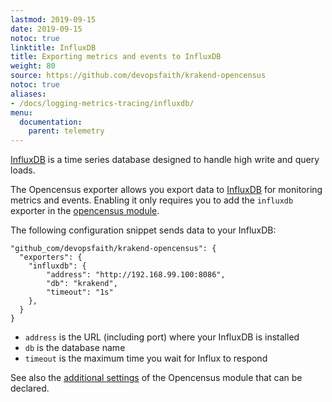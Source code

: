 ```yaml
---
lastmod: 2019-09-15
date: 2019-09-15
notoc: true
linktitle: InfluxDB
title: Exporting metrics and events to InfluxDB
weight: 80
source: https://github.com/devopsfaith/krakend-opencensus
notoc: true
aliases:
- /docs/logging-metrics-tracing/influxdb/
menu:
  documentation:
    parent: telemetry
---
```

[InfluxDB](https://www.influxdata.com/) is a time series database designed to handle high write and query loads.

The Opencensus exporter allows you export data to [InfluxDB](https://www.influxdata.com) for monitoring metrics and events. Enabling it only requires you to add the `influxdb` exporter in the [opencensus module](/docs/telemetry/opencensus/).

The following configuration snippet sends data to your InfluxDB:

    "github_com/devopsfaith/krakend-opencensus": {
      "exporters": {
        "influxdb": {
            "address": "http://192.168.99.100:8086",
            "db": "krakend",
            "timeout": "1s"
        },
      }
    }

- `address` is the URL (including port) where your InfluxDB is installed
- `db` is the database name
- `timeout` is the maximum time you wait for Influx to respond

See also the [additional settings](/docs/telemetry/opencensus/) of the Opencensus module that can be declared.